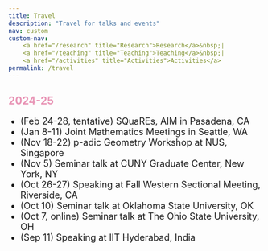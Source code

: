 ```yaml
---
title: Travel
description: "Travel for talks and events"
nav: custom
custom-nav: 
    <a href="/research" title="Research">Research</a>&nbsp;|
    <a href="/teaching" title="Teaching">Teaching</a>&nbsp;|
    <a href="/activities" title="Activities">Activities</a>
permalink: /travel
---
```


<!-- ### UC Santa Cruz -->

<h2 style="color:#e894b5">2024-25</h2>

<ul style="line-height:150%">

<li style="font-size:18px"> (Feb 24-28, tentative) SQuaREs, AIM in Pasadena, CA</li>

<li style="font-size:18px"> (Jan 8-11) Joint Mathematics Meetings in Seattle, WA</li>

<li style="font-size:18px"> (Nov 18-22) p-adic Geometry Workshop at NUS, Singapore</li>

<li style="font-size:18px"> (Nov 5) Seminar talk at CUNY Graduate Center, New York, NY</li>

<li style="font-size:18px"> (Oct 26-27) Speaking at Fall Western Sectional Meeting, Riverside, CA</li>

<li style="font-size:18px"> (Oct 10) Seminar talk at Oklahoma State University, OK</li>

<li style="font-size:18px"> (Oct 7, online) Seminar talk at The Ohio State University, OH</li>

<li style="font-size:18px"> (Sep 11) Speaking at IIT Hyderabad, India</li>

</ul>

<!-- --------------------------------------------------- 

<details>
    <summary><b>Spring 2024</b></summary>

<ul style="line-height:180%">

<li> MAT260 <b>Linear Algebra</b>, <small>Fall 2015</small></li>

</ul>
</details>-->